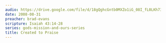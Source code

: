```yaml
---
audio: https://drive.google.com/file/d/18gQghcGntb0MXZo1iG_08I_fL0LKh73m/view
date: 2008-08-31
preacher: brad-evans
scripture: Isaiah 43:14-28
series: gods-mission-and-ours-series
title: Created to Praise
---
```

